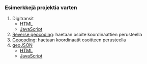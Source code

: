 ### Esimerkkejä projektia varten
1. Digitransit
   - [HTML](esim1.html)
   - [JavaScript](js/esim1.js)
1. [Reverse geocoding](https://esri.github.io/esri-leaflet/examples/reverse-geocoding.html): haetaan osoite koordinaattien perusteella
1. [Geocoding](https://github.com/Esri/esri-leaflet-geocoder): haetaan koordinaatit osoitteen perusteella
1. [geoJSON](https://leafletjs.com/examples/geojson/)
   - [HTML](esim2.html)
   - [JavaScript](js/esim2.js)
